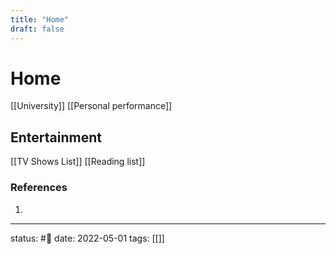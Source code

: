 ```yaml
---
title: "Home"
draft: false
---
```

# Home
[[University]]
[[Personal performance]]

## Entertainment
[[TV Shows List]]
[[Reading list]]

### References
1. 

---
status: #🌱 
date: 2022-05-01
tags: [[]]